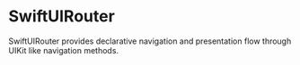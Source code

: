 # SwiftUIRouter
SwiftUIRouter provides declarative navigation and presentation flow through UIKit like navigation methods.
